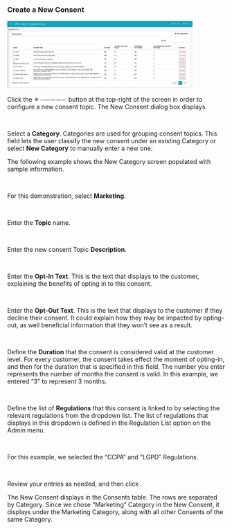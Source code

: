 ### Create a New Consent

<img src="/articles/demo_project/DPM_Demo_Project/images/08_22_Consent_AdminLanding.jpg" width="85%" height="85%">                                

Click the <img src="/articles/demo_project/DPM_Demo_Project/images/08_ICON_ConsentManagement.png" width="15%" height="15%"> button at the top-right of the screen in order to configure a new consent topic. The New Consent dialog box displays.

​     

Select a **Category**. Categories are used for grouping consent topics. This field lets the user classify the new consent under an existing Category or select **New Category** to manually enter a new one.

The following example shows the New Category screen populated with sample information.

​     

For this demonstration, select **Marketing**.

​     

Enter the **Topic** name. 

​     

Enter the new consent Topic **Description**.

​     

Enter the **Opt-In Text**. This is the text that displays to the customer, explaining the benefits of opting in to this consent.

​     

Enter the **Opt-Out Text**. This is the text that displays to the customer if they decline their consent. It could explain how they may be impacted by opting-out, as well beneficial information that they won’t see as a result. 

​     

Define the **Duration** that the consent is considered valid at the customer level. For every customer, the consent takes effect the moment of opting-in, and then for the duration that is specified in this field. The number you enter represents the number of months the consent is valid. In this example, we entered “3” to represent 3 months.

 

​     

Define the list of **Regulations** that this consent is linked to by selecting the relevant regulations from the dropdown list. The list of regulations that displays in this dropdown is defined in the Regulation List option on the Admin menu. 

​     

For this example, we selected the “CCPA” and “LGPD” Regulations.

​     

Review your entries as needed, and then click   .

The New Consent displays in the Consents table. The rows are separated by Category. Since we chose “Marketing” Category in the New Consent, it displays under the Marketing Category, along with all other Consents of the same Category.

​     
